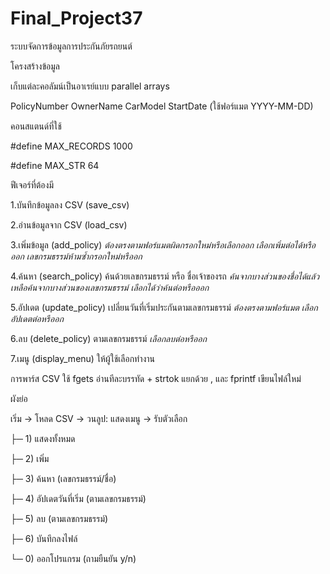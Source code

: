 # Final_Project37
ระบบจัดการข้อมูลการประกันภัยรถยนต์

โครงสร้างข้อมูล

เก็บแต่ละคอลัมน์เป็นอาเรย์แบบ parallel arrays

PolicyNumber
OwnerName
CarModel
StartDate (ใช้ฟอร์แมต YYYY-MM-DD)

คอนสแตนด์ที่ใช้

#define MAX_RECORDS 1000

#define MAX_STR 64

ฟีเจอร์ที่ต้องมี

1.บันทึกข้อมูลลง CSV (save_csv)

2.อ่านข้อมูลจาก CSV (load_csv) 

3.เพิ่มข้อมูล (add_policy) *ต้องตรงตามฟอร์แมตผิดกรอกใหม่หรือเลือกออก เลือกเพิ่มต่อได้หรือออก เลขกรมธรรม์ห้ามซ้ำกรอกใหม่หรืออก*

4.ค้นหา (search_policy) ค้นด้วยเลขกรมธรรม์ หรือ ชื่อเจ้าของรถ *ค้นจากบางส่วนของชื่อได้แล้ว เหลือค้นจากบางส่วนของเลขกรมธรรม์ เลือกได้ว่าค้นต่อหรือออก*

5.อัปเดต (update_policy) เปลี่ยนวันที่เริ่มประกันตามเลขกรมธรรม์ *ต้องตรงตามฟอร์แมต เลือกอัปเดตต่อหรืออก*

6.ลบ (delete_policy) ตามเลขกรมธรรม์ *เลือกลบต่อหรืออก*

7.เมนู (display_menu) ให้ผู้ใช้เลือกทำงาน

การพาร์ส CSV ใช้ fgets อ่านทีละบรรทัด + strtok แยกด้วย , และ fprintf เขียนไฟล์ใหม่ 

ผังย่อ

เริ่ม → โหลด CSV → วนลูป: แสดงเมนู → รับตัวเลือก

├─ 1) แสดงทั้งหมด

├─ 2) เพิ่ม

├─ 3) ค้นหา (เลขกรมธรรม์/ชื่อ)

├─ 4) อัปเดตวันที่เริ่ม (ตามเลขกรมธรรม์)

├─ 5) ลบ (ตามเลขกรมธรรม์)

├─ 6) บันทึกลงไฟล์

└─ 0) ออกโปรแกรม (ถามยืนยัน y/n)
